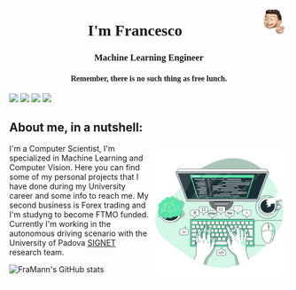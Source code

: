<img align="right" width="50" height="50" src="./images/me.png"><h1 style="font-family:verdana;" align="center">I'm Francesco</h1>
<h3 style="font-family:verdana;" align="center">Machine Learning Engineer</h3>
<h4 style="font-family:verdana;" align="center">Remember, there is no such thing as free lunch.</h4>




[![](https://img.shields.io/badge/LinkedIn-0077B5?style=for-the-badge&logo=linkedin&logoColor=white)](https://www.linkedin.com/in/francescomandru/)
[![](https://img.shields.io/badge/Stack_Overflow-FE7A16?style=for-the-badge&logo=stack-overflow&logoColor=white)](https://twitter.com/ptkdev)
[![](https://img.shields.io/badge/-Instagram-informational?style=for-the-badge&logo=instagram&logoColor=white&color=C13584)](https://www.instagram.com/francescomandru/)
[![](https://img.shields.io/badge/Spotify-1ED760?&style=for-the-badge&logo=spotify&logoColor=white)](https://open.spotify.com/user/11165944658?si=Fq2bWQ_STCejGc3_-iKgPg)



## About me, in a nutshell: 
<img align="right" width="250" height="250" src="./images/coding.png"></a>
I'm a Computer Scientist, I'm specialized in Machine Learning and Computer Vision. Here you can find some of my personal projects that I have done during my University career and some info to reach me. My second business is Forex trading and I'm studyng to become FTMO funded. Currently I'm working in the autonomous driving scenario with the University of Padova <a href="http://signet.dei.unipd.it/">SIGNET</a> research team. </a> 






![FraMann's GitHub stats](https://github-readme-stats.vercel.app/api?username=FrancescoMandru&show_icons=true&theme=dracula)



